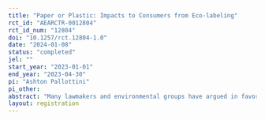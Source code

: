 ```yaml
---
title: "Paper or Plastic: Impacts to Consumers from Eco-labeling"
rct_id: "AEARCTR-0012804"
rct_id_num: "12804"
doi: "10.1257/rct.12804-1.0"
date: "2024-01-08"
status: "completed"
jel: ""
start_year: "2023-01-01"
end_year: "2023-04-30"
pi: "Ashton Pallottini"
pi_other:
abstract: "Many lawmakers and environmental groups have argued in favor of carbon labeling on goods. We analyze the impacts to consumers from carbon labeling single-use cups using two randomized experiments. We document that carbon labels increase consumer knowledge of carbon but decrease knowledge of 'wastefulness.' We observe significant changes to consumer behavior tied to carbon labels but not to labels of both carbon and waste. Our estimates suggest this is mainly driven by salience. Overall, results suggest that carbon labeling influences consumers through more than just providing carbon information, which suggests greater care may be necessary when implementing future labels."
layout: registration
---
```


